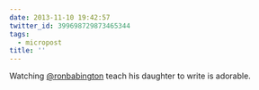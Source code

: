```yaml
---
date: 2013-11-10 19:42:57
twitter_id: 399698729873465344
tags:
  - micropost
title: ''
---
```


Watching [@ronbabington](https://twitter.com/ronbabington) teach his daughter to write is adorable.

